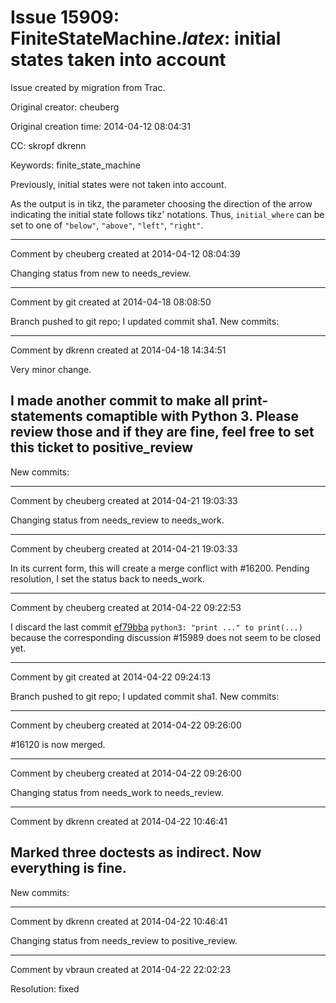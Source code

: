# Issue 15909: FiniteStateMachine._latex_: initial states taken into account

Issue created by migration from Trac.

Original creator: cheuberg

Original creation time: 2014-04-12 08:04:31

CC:  skropf dkrenn

Keywords: finite_state_machine

Previously, initial states were not taken into account.

As the output is in tikz, the parameter choosing the direction of the arrow indicating the initial state follows tikz' notations. Thus, `initial_where` can be set to one of
`"below"`, `"above"`, `"left"`, `"right"`.


---

Comment by cheuberg created at 2014-04-12 08:04:39

Changing status from new to needs_review.


---

Comment by git created at 2014-04-18 08:08:50

Branch pushed to git repo; I updated commit sha1. New commits:


---

Comment by dkrenn created at 2014-04-18 14:34:51

Very minor change.

I made another commit to make all print-statements comaptible with Python 3. Please review those and if they are fine, feel free to set this ticket to positive_review
----
New commits:


---

Comment by cheuberg created at 2014-04-21 19:03:33

Changing status from needs_review to needs_work.


---

Comment by cheuberg created at 2014-04-21 19:03:33

In its current form, this will create a merge conflict with #16200. Pending resolution, I set the status back to needs_work.


---

Comment by cheuberg created at 2014-04-22 09:22:53

I discard the last commit [​ef79bba](http://git.sagemath.org/sage.git/commit/?id=ef79bba711b33471c4cfea3b0f518b511bf1f70e) `python3: "print ..." to print(...)` because the corresponding discussion #15989 does not seem to be closed yet.


---

Comment by git created at 2014-04-22 09:24:13

Branch pushed to git repo; I updated commit sha1. New commits:


---

Comment by cheuberg created at 2014-04-22 09:26:00

#16120 is now merged.


---

Comment by cheuberg created at 2014-04-22 09:26:00

Changing status from needs_work to needs_review.


---

Comment by dkrenn created at 2014-04-22 10:46:41

Marked three doctests as indirect. Now everything is fine.
----
New commits:


---

Comment by dkrenn created at 2014-04-22 10:46:41

Changing status from needs_review to positive_review.


---

Comment by vbraun created at 2014-04-22 22:02:23

Resolution: fixed
